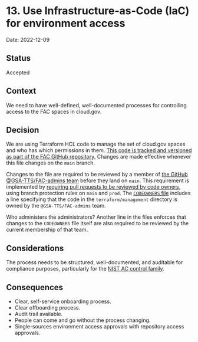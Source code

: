 # 13. Use Infrastructure-as-Code (IaC) for environment access

Date: 2022-12-09

## Status

Accepted

## Context

We need to have well-defined, well-documented processes for controlling access to the  FAC spaces in cloud.gov. 

## Decision

We are using Terraform HCL code to manage the set of cloud.gov spaces and who has which permissions in them. [This code is tracked and versioned as part of the FAC GitHub repository.](https://github.com/GSA-TTS/FAC/tree/main/terraform/management/config.tf) Changes are made effective whenever this file changes on the `main` branch.

Changes to the file are required to be reviewed by a member of [the GitHub @GSA-TTS/FAC-admins team](https://github.com/orgs/GSA-TTS/teams/fac-admins/members) before they land on `main`. This requirement is implemented by [requiring pull requests to be reviewed by code owners](https://docs.github.com/en/repositories/configuring-branches-and-merges-in-your-repository/defining-the-mergeability-of-pull-requests/about-protected-branches#require-pull-request-reviews-before-merging), using branch protection rules on `main` and `prod`. The [`CODEOWNERS` file](https://github.com/GSA-TTS/FAC/tree/main/.github/CODEOWNERS) includes a line specifying that the code in the `terraform/management` directory is owned by the `@GSA-TTS/FAC-admins` team.

Who administers the administrators? Another line in the files enforces that changes to the `CODEOWNERS` file itself are also required to be reviewed by the current membership of that team.

## Considerations

The process needs to be structured, well-documented, and auditable for compliance purposes, particularly for the [NIST AC control family](https://csrc.nist.gov/Projects/risk-management/sp800-53-controls/release-search#/controls/?version=latest&family=AC).

## Consequences

* Clear, self-service onboarding process.
* Clear offboarding process.
* Audit trail available.
* People can come and go without the process changing.
* Single-sources environment access approvals with repository access approvals.

